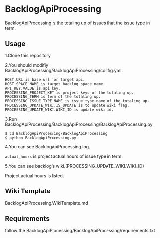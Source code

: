 # BacklogApiProcessing

BacklogApiProcessing is the totaling up of issues that the issue type in term.

## Usage

1.Clone this repository

2.You should modifiy BacklogApiProcessing/BacklogApiProcessing/config.yml.

```
HOST.URL is base url for target api.
HOST.SPACE_NAME is target backlog space name.
API_KEY.VALUE is api key.
PROCESSING_PROJECT_KEY is project keys of the totaling up.
PROCESSING_TERM is term of the totaling up.
PROCESSING_ISSUE_TYPE_NAME is issue type name of the totaling up.
PROCESSING_UPDATE_WIKI.IS_UPDATE is to update wiki flag.
PROCESSING_UPDATE_WIKI.WIKI_ID is update wiki id.
```


3.Run BacklogApiProcessing/BacklogApiProcessing/BacklogApiProcessing.py

```
$ cd BacklogApiProcessing/BacklogApiProcessing
$ python BacklogApiProcessing.py
```

4.You can see BacklogApiProcessing.log.

```actual_hours``` is project actual hours of issue type in term.

5.You can see backlog's wiki.(PROCESSING_UPDATE_WIKI.WIKI_ID)

Project actual hours is listed.

## Wiki Template

BacklogApiProcessing/WikiTemplate.md


## Requirements

follow the BacklogApiProcessing/BacklogApiProcessing/requirements.txt

